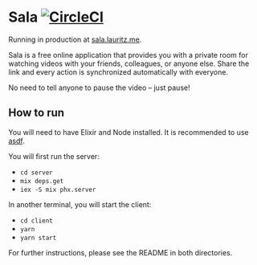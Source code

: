 # Sala [![CircleCI](https://circleci.com/gh/lauritzsh/sala.svg?style=svg&circle-token=2a4f7eae79ce58ddc5765667b2b18bbf9b30bec6)](https://circleci.com/gh/lauritzsh/sala)

Running in production at [sala.lauritz.me](https://sala.lauritz.me/).

Sala is a free online application that provides you with a private room for
watching videos with your friends, colleagues, or anyone else. Share the link
and every action is synchronized automatically with everyone.

No need to tell anyone to pause the video – just pause!

## How to run

You will need to have Elixir and Node installed. It is recommended to use
[asdf](https://github.com/asdf-vm/asdf).

You will first run the server:

- `cd server`
- `mix deps.get`
- `iex -S mix phx.server`

In another terminal, you will start the client:

- `cd client`
- `yarn`
- `yarn start`

For further instructions, please see the README in both directories.
